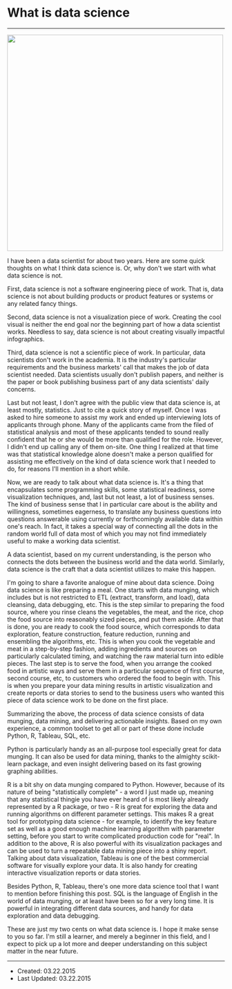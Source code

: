 # What is data science

----

<img src="../../graphs/data_science_serach_result.png" width="500"/>

I have been a data scientist for about two years. Here are some quick thoughts on what I think data science is. Or, why don't we start with what data science is not.

First, data science is not a software engineering piece of work. That is, data science is not about building products or product features or systems or any related fancy things.

Second, data science is not a visualization piece of work. Creating the cool visual is neither the end goal nor the beginning part of how a data scientist works. Needless to say, data science is not about creating visually impactful infographics.

Third, data science is not a scientific piece of work. In particular, data scientists don't work in the academia. It is the industry's particular requirements and the business markets' call that makes the job of data scientist needed. Data scientists usually don't publish papers, and neither is the paper or book publishing business part of any data scientists' daily concerns.

Last but not least, I don't agree with the public view that data science is, at least mostly, statistics. Just to cite a quick story of myself. Once I was asked to hire someone to assist my work and ended up interviewing lots of applicants through phone. Many of the applicants came from the filed of statistical analysis and most of these applicants tended to sound really confident that he or she would be more than qualified for the role. However, I didn't end up calling any of them on-site. One thing I realized at that time was that statistical knowledge alone doesn't make a person qualified for assisting me effectively on the kind of data science work that I needed to do, for reasons I'll mention in a short while.

Now, we are ready to talk about what data science is. It's a thing that encapsulates some programming skills, some statistical readiness, some visualization techniques, and, last but not least, a lot of business senses. The kind of business sense that I in particular care about is the ability and willingness, sometimes eagerness, to translate any business questions into questions answerable using currently or forthcomingly available data within one's reach. In fact, it takes a special way of connecting all the dots in the random world full of data most of which you may not find immediately useful to make a working data scientist.

A data scientist, based on my current understanding, is the person who connects the dots between the business world and the data world. Similarly, data science is the craft that a data scientist utilizes to make this happen.

I'm going to share a favorite analogue of mine about data science. Doing data science is like preparing a meal. One starts with data munging, which includes but is not restricted to ETL (extract, transform, and load), data cleansing, data debugging, etc. This is the step similar to preparing the food source, where you rinse cleans the vegetables, the meat, and the rice, chop the food source into reasonably sized pieces, and put them aside. After that is done, you are ready to cook the food source, which corresponds to data exploration, feature construction, feature reduction, running and ensembling the algorithms, etc. This is when you cook the vegetable and meat in a step-by-step fashion, adding ingredients and sources on particularly calculated timing, and watching the raw material turn into edible pieces. The last step is to serve the food, when you arrange the cooked food in artistic ways and serve them in a particular sequence of first course, second course, etc, to customers who ordered the food to begin with. This is when you prepare your data mining results in artistic visualization and create reports or data stories to send to the business users who wanted this piece of data science work to be done on the first place.

Summarizing the above, the process of data science consists of data munging, data mining, and delivering actionable insights. Based on my own experience, a common toolset to get all or part of these done include Python, R, Tableau, SQL, etc.

Python is particularly handy as an all-purpose tool especially great for data munging. It can also be used for data mining, thanks to the almighty scikit-learn package, and even insight delivering based on its fast growing graphing abilities.

R is a bit shy on data munging compared to Python. However, because of its nature of being "statistically complete" - a word I just made up, meaning that any statistical thingie you have ever heard of is most likely already represented by a R package, or two - R is great for exploring the data and running algorithms on different parameter settings. This makes R a great tool for prototyping data science - for example, to identify the key feature set as well as a good enough machine learning algorithm with parameter setting, before you start to write complicated production code for "real". In addition to the above, R is also powerful with its visualization packages and can be used to turn a repeatable data mining piece into a shiny report.
Talking about data visualization, Tableau is one of the best commercial software for visually explore your data. It is also handy for creating interactive visualization reports or data stories.

Besides Python, R, Tableau, there's one more data science tool that I want to mention before finishing this post. SQL is the language of English in the world of data munging, or at least have been so for a very long time. It is powerful in integrating different data sources, and handy for data exploration and data debugging.

These are just my two cents on what data science is. I hope it make sense to you so far. I'm still a learner, and merely a beginner in this field, and I expect to pick up a lot more and deeper understanding on this subject matter in the near future.

----

- Created: 03.22.2015
- Last Updated: 03.22.2015